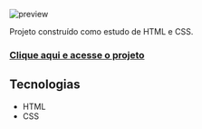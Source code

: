 ![preview](/preview.png)

Projeto construído como estudo de HTML e CSS.

### [Clique aqui e acesse o projeto](https://kmekame.github.io/land-page-basica)

## Tecnologias
- HTML
- CSS
